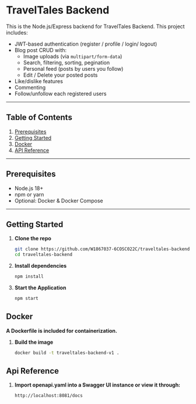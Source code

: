 # TravelTales Backend

This is the Node.js/Express backend for TravelTales Backend.
This project includes:

- JWT-based authentication (register / profile / login/ logout)
- Blog post CRUD with:
  - Image uploads (via `multipart/form-data`)
  - Search, filtering, sorting, pegination
  - Personal feed (posts by users you follow)
  - Edit / Delete your posted posts
- Like/dislike features
- Commenting
- Follow/unfollow each registered users

---

## Table of Contents

1. [Prerequisites](#prerequisites)
2. [Getting Started](#getting-started)
3. [Docker](#docker)
4. [API Reference](#api-reference)

---

## Prerequisites

- Node.js 18+
- npm or yarn
- Optional: Docker & Docker Compose

---

## Getting Started

1. **Clone the repo**

   ```bash
   git clone https://github.com/W1867037-6COSC022C/traveltales-backend.git
   cd traveltales-backend

   ```

2. **Install dependencies**

   ```bash
   npm install

   ```

3. **Start the Application**
   ```bash
   npm start
   ```

## Docker

**A Dockerfile is included for containerization.**

1. **Build the image**

   ```bash
   docker build -t traveltales-backend-v1 .
   ```

## Api Reference

1. **Import openapi.yaml into a Swagger UI instance or view it through:**
   ```bash
   http://localhost:8081/docs
   ```
